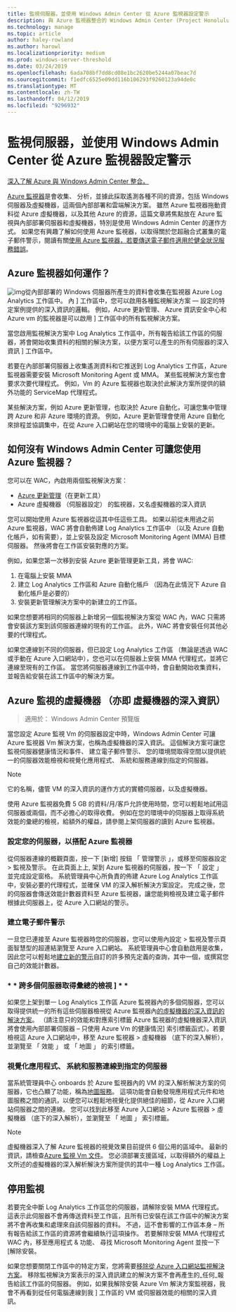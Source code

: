 ```yaml
---
title: 監視伺服器，並使用 Windows Admin Center 從 Azure 監視器設定警示
description: 與 Azure 監視器整合的 Windows Admin Center (Project Honolulu)
ms.technology: manage
ms.topic: article
author: haley-rowland
ms.author: harowl
ms.localizationpriority: medium
ms.prod: windows-server-threshold
ms.date: 03/24/2019
ms.openlocfilehash: 6ada708bf7dd8cd08e1bc2620be5244a07beac7d
ms.sourcegitcommit: f1edfc6525e09dd116b106293f9260123a94de0c
ms.translationtype: MT
ms.contentlocale: zh-TW
ms.lasthandoff: 04/12/2019
ms.locfileid: "9296932"
---
```

# 監視伺服器，並使用 Windows Admin Center 從 Azure 監視器設定警示

[深入了解 Azure 與 Windows Admin Center 整合。](../plan/azure-integration-options.md)

[Azure 監視器](https://docs.microsoft.com/azure/azure-monitor/overview)是會收集、 分析，並據此採取遙測各種不同的資源，包括 Windows 伺服器及虛擬機器，這兩個內部部署和雲端解決方案。 雖然 Azure 監視器拖動資料從 Azure 虛擬機器，以及其他 Azure 的資源，這篇文章將焦點放在 Azure 監視與內部部署伺服器和虛擬機器，特別是使用 Windows Admin Center 的運作方式。 如果您有興趣了解如何使用 Azure 監視器，以取得關於您超融合式叢集的電子郵件警示，閱讀有關[使用 Azure 監視器，若要傳送電子郵件適用於健全狀況服務錯誤](https://docs.microsoft.com/windows-server/storage/storage-spaces/configure-azure-monitor)。

## Azure 監視器如何運作？
![img](../media/azure-monitor-diagram.png)從內部部署的 Windows 伺服器所產生的資料會收集在監視器 Azure Log Analytics 工作區中。 內 \] 工作區中，您可以啟用各種監視解決方案 — 設定的特定案例提供的深入資訊的邏輯。 例如，Azure 更新管理、 Azure 資訊安全中心和 Azure vm 的監視器是可以啟用 \] 工作區中的所有監視解決方案。 

當您啟用監視解決方案中 Log Analytics 工作區中，所有報告給該工作區的伺服器，將會開始收集資料的相關的解決方案，以便方案可以產生的所有伺服器的深入資訊 \] 工作區中。 

若要在內部部署伺服器上收集遙測資料和它推送到 Log Analytics 工作區，Azure 監視器需要安裝 Microsoft Monitoring Agent 或 MMA。 某些監視解決方案也會要求次要代理程式。 例如，Vm 的 Azure 監視器也取決於此解決方案所提供的額外功能的 ServiceMap 代理程式。 

某些解決方案，例如 Azure 更新管理，也取決於 Azure 自動化，可讓您集中管理跨 Azure 和非 Azure 環境的資源。 例如，Azure 更新管理會使用 Azure 自動化來排程並協調集中，在從 Azure 入口網站在您的環境中的電腦上安裝的更新。


## 如何沒有 Windows Admin Center 可讓您使用 Azure 監視器？

您可以在 WAC，內啟用兩個監視解決方案：

- [Azure 更新管理](azure-update-management.md)（在更新工具）
- Azure 虛擬機器 （伺服器設定） 的監視器，又名虛擬機器的深入資訊

您可以開始使用 Azure 監視器從這其中任這些工具。 如果以前從未用過之前 Azure 監視器，WAC 將會自動佈建 Log Analytics 工作區中 （以及 Azure 自動化帳戶，如有需要），並上安裝及設定 Microsoft Monitoring Agent (MMA) 目標伺服器。 然後將會在工作區安裝對應的方案。 

例如，如果您第一次移到安裝 Azure 更新管理更新工具，將會 WAC:

1. 在電腦上安裝 MMA
2. 建立 Log Analytics 工作區和 Azure 自動化帳戶 （因為在此情況下 Azure 自動化帳戶是必要的）
3. 安裝更新管理解決方案中的新建立的工作區。

如果您想要將相同的伺服器上新增另一個監視解決方案從 WAC 內，WAC 只需將會安裝該方案到該伺服器連線的現有的工作區。 此外，WAC 將會安裝任何其他必要的代理程式。

如果您連線到不同的伺服器，但已設定 Log Analytics 工作區 （無論是透過 WAC 或手動在 Azure 入口網站中），您也可以在伺服器上安裝 MMA 代理程式，並將它連線至現有的工作區。 當您將伺服器連線到工作區中時，會自動開始收集資料，並報告給安裝在該工作區中的解決方案。

## Azure 監視的虛擬機器 （亦即 虛擬機器的深入資訊）
>適用於： Windows Admin Center 預覽版

當您設定 Azure 監視 Vm 的伺服器設定中時，Windows Admin Center 可讓 Azure 監視器 Vm 解決方案，也稱為虛擬機器的深入資訊。 這個解決方案可讓您監視伺服器健康情況和事件、 建立電子郵件警示、 您的環境間取得空間以提供統一的伺服器效能檢視和視覺化應用程式、 系統和服務連線到指定的伺服器。

> [!NOTE]
> 它的名稱，儘管 VM 的深入資訊的運作方式的實體伺服器，以及虛擬機器。

使用 Azure 監視器免費 5 GB 的資料/月/客戶允許使用時間，您可以輕鬆地試用這伺服器或兩個，而不必擔心的取得收費。 例如在您的環境中的伺服器上取得系統效能的彙總的檢視，給額外的權益，請參閱上架伺服器的讀到 Azure 監視器。

### **設定您的伺服器，以搭配 Azure 監視器**

從伺服器連線的概觀頁面，按一下 [新增] 按鈕 「 管理警示 」，或移至伺服器設定 > 監視及警示。 在此頁面上上, 架到 Azure 監視器的伺服器，按一下 「 設定 」 並完成設定窗格。 系統管理員中心所負責的佈建 Azure Log Analytics 工作區中，安裝必要的代理程式，並確保 VM 的深入解析解決方案設定。 完成之後，您的伺服器會傳送效能計數器資料至 Azure 監視器，讓您能夠檢視及建立電子郵件根據此伺服器上，從 Azure 入口網站的警示。

### **建立電子郵件警示**

一旦您已連接至 Azure 監視器時您的伺服器，您可以使用內設定 > 監視及警示頁面智慧型的超連結瀏覽至 Azure 入口網站。 系統管理員中心會自動啟用是收集，因此您可以輕鬆地[建立新的警示](https://docs.microsoft.com/azure/azure-monitor/platform/alerts-log)自訂的許多預先定義的查詢，其中一個，或撰寫您自己的效能計數器。

### * * 跨多個伺服器取得彙總的檢視 \] * *

如果您上架到單一 Log Analytics 工作區 Azure 監視器內的多個伺服器，您可以取得提供統一的所有這些伺服器檢視從 Azure 監視器內[的虛擬機器的深入資訊的解決方案](https://docs.microsoft.com/azure/azure-monitor/insights/vminsights-overview)。  （請注意只的效能和對應索引標籤 Azure 監視器的虛擬機器深入資訊將會使用內部部署伺服器 – 只使用 Azure Vm 的健康情況] 索引標籤函式）。若要檢視這 Azure 入口網站中，移至 Azure 監視器 > 虛擬機器 （底下的深入解析），並瀏覽至 「 效能 」 或 「 地圖 」 的索引標籤。

### **視覺化應用程式、 系統和服務連線到指定的伺服器**

當系統管理員中心 onboards 於 Azure 監視器內的 VM 的深入解析解決方案的伺服器，它也凸顯了功能，稱為[地圖服務](https://docs.microsoft.com/azure/azure-monitor/insights/service-map)。 這項功能會自動發現應用程式元件和地圖服務之間的通訊，以便您可以輕鬆地視覺化提供絕佳的細節，從 Azure 入口網站伺服器之間的連線。 您可以找到此移至 Azure 入口網站 > Azure 監視器 > 虛擬機器 （底下的深入解析），並瀏覽至 「 地圖 」 索引標籤。

> [!NOTE]
> 虛擬機器深入了解 Azure 監視器的視覺效果目前提供 6 個公用的區域中。  最新的資訊，請檢查[Azure 監視 Vm 文件](https://docs.microsoft.com/azure/azure-monitor/insights/vminsights-onboard#log-analytics)。  您必須部署支援區域，以取得額外的權益上文所述的虛擬機器的深入解析解決方案所提供的其中一種 Log Analytics 工作區。

## 停用監視

若要完全中斷 Log Analytics 工作區您的伺服器，請解除安裝 MMA 代理程式。 這表示此伺服器不會再傳送資料至工作區，且所有已安裝在該工作區中的解決方案將不會再收集和處理來自該伺服器的資料。 不過，這不會影響的工作區本身 – 所有報告給該工作區的資源將會繼續執行這項操作。 若要解除安裝 MMA 代理程式 WAC 內，移至應用程式 & 功能、 尋找 Microsoft Monitoring Agent 並按一下 [解除安裝。

如果您想要關閉工作區中的特定方案，您將需要[移除從 Azure 入口網站監視解決方案](https://docs.microsoft.com/azure/azure-monitor/insights/solutions#remove-a-management-solution)。 移除監視解決方案表示的深入資訊建立的解決方案不會再產生的_任何_報告給該工作區的伺服器。 例如，如果我解除安裝 Azure Vm 解決方案監視器，我會不再看到從任何電腦連線到我 \] 工作區的 VM 或伺服器效能的相關的深入資訊。